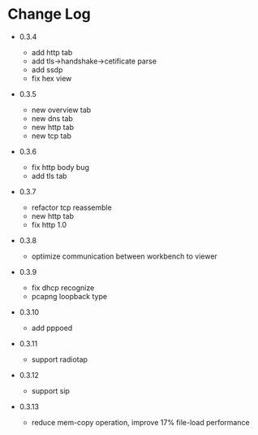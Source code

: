 # Change Log

- 0.3.4
  * add http tab
  * add tls->handshake->cetificate parse
  * add ssdp 
  * fix hex view

- 0.3.5
  * new overview tab
  * new dns tab
  * new http tab
  * new tcp tab

- 0.3.6
  * fix http body bug
  * add tls tab

- 0.3.7
  * refactor tcp reassemble
  * new http tab
  * fix http 1.0

- 0.3.8
  * optimize communication between workbench to viewer

- 0.3.9
  * fix dhcp recognize
  * pcapng loopback type
  
- 0.3.10
  * add pppoed

- 0.3.11
  * support radiotap
  
- 0.3.12
  * support sip

- 0.3.13
  * reduce mem-copy operation, improve 17% file-load performance